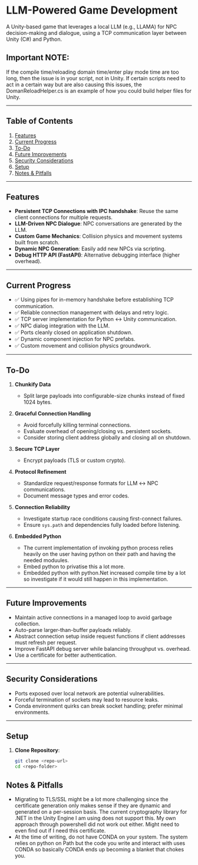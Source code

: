 # LLM-Powered Game Development

A Unity-based game that leverages a local LLM (e.g., LLAMA) for NPC decision-making and dialogue, using a TCP communication layer between Unity (C#) and Python.

## Important NOTE:
If the compile time/reloading domain time/enter play mode time are too long, then the issue is in your script, not in Unity. If certain scripts need to act in a certain way but are also causing this issues, the DomanReloadHelper.cs is an example of how you could build helper files for Unity.

---

## Table of Contents

1. [Features](#features)
2. [Current Progress](#current-progress)
3. [To-Do](#to-do)
4. [Future Improvements](#future-improvements)
5. [Security Considerations](#security-considerations)
6. [Setup](#setup)
7. [Notes & Pitfalls](#notes--pitfalls)

---

## Features

- **Persistent TCP Connections with IPC handshake**: Reuse the same client connections for multiple requests.
- **LLM-Driven NPC Dialogue**: NPC conversations are generated by the LLM.
- **Custom Game Mechanics**: Collision physics and movement systems built from scratch.
- **Dynamic NPC Generation**: Easily add new NPCs via scripting.
- **Debug HTTP API (FastAPI)**: Alternative debugging interface (higher overhead).

---

## Current Progress

- ✅ Using pipes for in-memory handshake before establishing TCP communication.
- ✅ Reliable connection management with delays and retry logic.
- ✅ TCP server implementation for Python ↔ Unity communication.
- ✅ NPC dialog integration with the LLM.
- ✅ Ports cleanly closed on application shutdown.
- ✅ Dynamic component injection for NPC prefabs.
- ✅ Custom movement and collision physics groundwork.

---

## To-Do

1. **Chunkify Data**
   - Split large payloads into configurable-size chunks instead of fixed 1024 bytes.

2. **Graceful Connection Handling**
   - Avoid forcefully killing terminal connections.
   - Evaluate overhead of opening/closing vs. persistent sockets.
   - Consider storing client address globally and closing all on shutdown.

3. **Secure TCP Layer**
   - Encrypt payloads (TLS or custom crypto).

4. **Protocol Refinement**
   - Standardize request/response formats for LLM ↔ NPC communications.
   - Document message types and error codes.

5. **Connection Reliability**
   - Investigate startup race conditions causing first-connect failures.
   - Ensure `sys.path` and dependencies fully loaded before listening.

6. **Embedded Python**
   - The current implementation of invoking python process relies heavily on the user having python on their path and having the needed moduules.
   - Embed python to privatise this a lot more.
   - Embedded python with python.Net increased compile time by a lot so investigate if it would still happen in this implementation.
---

## Future Improvements

- Maintain active connections in a managed loop to avoid garbage collection.
- Auto-parse larger-than-buffer payloads reliably.
- Abstract connection setup inside request functions if client addresses must refresh per request.
- Improve FastAPI debug server while balancing throughput vs. overhead.
- Use a certificate for better authentication.

---

## Security Considerations

- Ports exposed over local network are potential vulnerabilities.
- Forceful termination of sockets may lead to resource leaks.
- Conda environment quirks can break socket handling; prefer minimal environments.

---

## Setup

1. **Clone Repository**:
   ```bash
   git clone <repo-url>
   cd <repo-folder>

## Notes & Pitfalls
 - Migrating to TLS/SSL might be a lot more challenging since the certificate generation only makes sense if they are dynamic and generated on a per-session basis. The current cryptography library for .NET in the Unity Engine I am using does not support this. My own approach through powershell did not work out either. Might need to even find out if I need this certificate.
 - At the time of writing, do not have CONDA on your system. The system relies on python on Path but the code you write and interact with uses CONDA so basically CONDA ends up becoming a blanket that chokes you.
